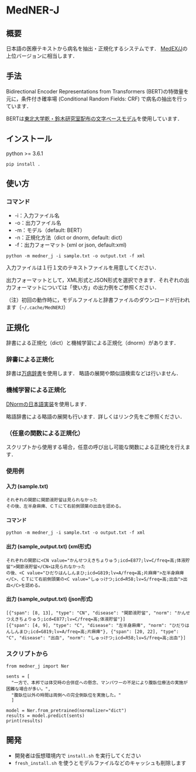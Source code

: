 # MedNER-J
## 概要
<!-- 日本語の病名抽出器である[MedEX/J](http://sociocom.jp/~data/2017-MEDEX/index.html)の最新バージョンです． -->

日本語の医療テキストから病名を抽出・正規化するシステムです．
[MedEX/J](http://sociocom.jp/~data/2017-MEDEX/index.html)の上位バージョンに相当します．

## 手法
Bidirectional Encoder Representations from Transformers (BERT)の特徴量を元に，条件付き確率場 (Conditional Random Fields: CRF) で病名の抽出を行っています．

BERTは[東北大学乾・鈴木研究室配布の文字ベースモデル](https://www.nlp.ecei.tohoku.ac.jp/news-release/3284/)を使用しています．

## インストール
python >= 3.6.1
```
pip install .
```

## 使い方
### コマンド
- -i：入力ファイル名
- -o：出力ファイル名
- -m：モデル（default: BERT）
- -n：正規化方法（dict or dnorm, default: dict）
- -f：出力フォーマット (xml or json, default:xml)

```
python -m medner_j -i sample.txt -o output.txt -f xml
```

入力ファイルは１行１文のテキストファイルを用意してください．

出力フォーマットとして，XML形式とJSON形式を選択できます．それぞれの出力フォーマットについては「使い方」の出力例をご参照ください．

（注）初回の動作時に，モデルファイルと辞書ファイルのダウンロードが行われます（`~/.cache/MedNERJ`）

## 正規化
辞書による正規化（dict）と機械学習による正規化（dnorm）があります．

### 辞書による正規化
辞書は[万病辞書](http://sociocom.jp/~data/2018-manbyo/index.html)を使用します．
略語の展開や類似語検索などは行いません．

### 機械学習による正規化
[DNormの日本語実装](https://github.com/sociocom/DNorm-J)を使用します．

略語辞書による略語の展開も行います．詳しくはリンク先をご参照ください．


### （任意の関数による正規化）
スクリプトから使用する場合，任意の呼び出し可能な関数による正規化を行えます．


### 使用例
#### 入力 (sample.txt)
```
それぞれの関節に関節液貯留は見られなかった
その後、左半身麻痺、ＣＴにて右前側頭葉の出血を認める。
```

#### コマンド
```
python -m medner_j -i sample.txt -o output.txt -f xml
```


#### 出力 (sample_output.txt) (xml形式)
```
それぞれの関節に<CN value="かんせつえきちょりゅう;icd=E877;lv=C/freq=高;体液貯留">関節液貯留</CN>は見られなかった
の後、<C value="ひだりはんしんまひ;icd=G819;lv=A/freq=高;片麻痺">左半身麻痺</C>、ＣＴにて右前側頭葉の<C value="しゅっけつ;icd=R58;lv=S/freq=高;出血">出血</C>を認める。
```

#### 出力 (sample_output.txt) (json形式)
```
[{"span": [8, 13], "type": "CN", "disease": "関節液貯留", "norm": "かんせつえきちょりゅう;icd=E877;lv=C/freq=高;体液貯留"}]
[{"span": [4, 9], "type": "C", "disease": "左半身麻痺", "norm": "ひだりはんしんまひ;icd=G819;lv=A/freq=高;片麻痺"}, {"span": [20, 22], "type": "C", "disease": "出血", "norm": "しゅっけつ;icd=R58;lv=S/freq=高;出血"}]
```

### スクリプトから
```
from medner_j import Ner

sents = [
  "一方で、本邦では体交時の合併症への懸念、マンパワーの不足により腹臥位療法の実施が困難な場合が多い。",
  "腹臥位以外の時間は両側への完全側臥位を実施した。"
  ]

model = Ner.from_pretrained(normalizer="dict")
results = model.predict(sents)
print(results)
```

## 開発

- 開発者は仮想環境内で `install.sh` を実行してください
- `fresh_install.sh` を使うとモデルファイルなどのキャッシュも削除します
